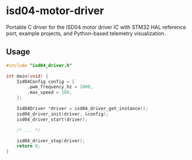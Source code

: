# isd04-motor-driver
Portable C driver for the ISD04 motor driver IC with STM32 HAL reference port, example projects, and Python-based telemetry visualization.

## Usage

```c
#include "isd04_driver.h"

int main(void) {
    Isd04Config config = {
        .pwm_frequency_hz = 1000,
        .max_speed = 100,
    };

    Isd04Driver *driver = isd04_driver_get_instance();
    isd04_driver_init(driver, &config);
    isd04_driver_start(driver);

    /* ... */

    isd04_driver_stop(driver);
    return 0;
}
```
